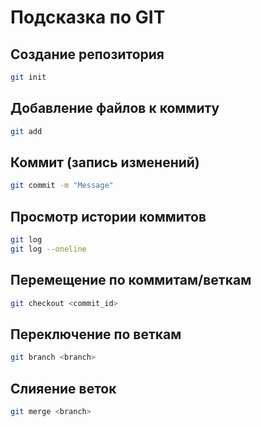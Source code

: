 # Подсказка по GIT
## Создание репозитория

```sh
git init
```
##  Добавление файлов к коммиту
```sh
git add
```
##  Коммит (запись изменений)
```sh
git commit -m "Message"
```
##  Просмотр истории коммитов
```sh
git log
git log --oneline
```

## Перемещение по коммитам/веткам
```sh
git checkout <commit_id>
```


## Переключение по веткам

```sh
git branch <branch>
```

## Слияение веток

```sh
git merge <branch>
```